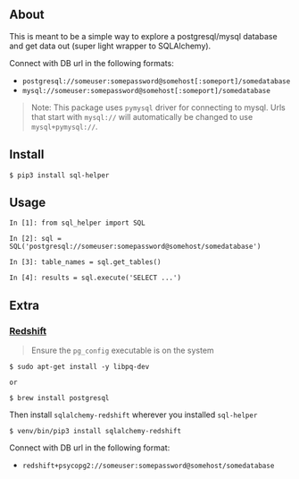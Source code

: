 ## About

This is meant to be a simple way to explore a postgresql/mysql database and get
data out (super light wrapper to SQLAlchemy).

Connect with DB url in the following formats:

- `postgresql://someuser:somepassword@somehost[:someport]/somedatabase`
- `mysql://someuser:somepassword@somehost[:someport]/somedatabase`

> Note: This package uses `pymysql` driver for connecting to mysql. Urls that
> start with `mysql://` will automatically be changed to use `mysql+pymysql://`.

## Install

```
$ pip3 install sql-helper
```

## Usage

```
In [1]: from sql_helper import SQL

In [2]: sql = SQL('postgresql://someuser:somepassword@somehost/somedatabase')

In [3]: table_names = sql.get_tables()

In [4]: results = sql.execute('SELECT ...')
```

## Extra

### [Redshift](https://aws.amazon.com/redshift/)

> Ensure the `pg_config` executable is on the system

```
$ sudo apt-get install -y libpq-dev

or

$ brew install postgresql
```

Then install `sqlalchemy-redshift` wherever you installed `sql-helper`

```
$ venv/bin/pip3 install sqlalchemy-redshift
```

Connect with DB url in the following format:

- `redshift+psycopg2://someuser:somepassword@somehost/somedatabase`
